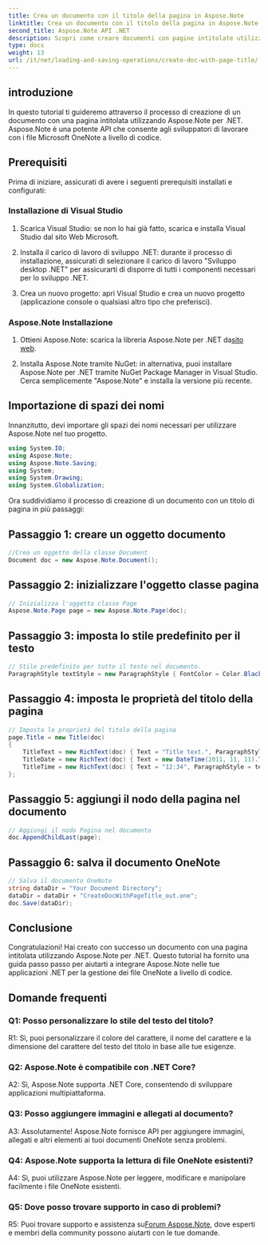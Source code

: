 ```yaml
---
title: Crea un documento con il titolo della pagina in Aspose.Note
linktitle: Crea un documento con il titolo della pagina in Aspose.Note
second_title: Aspose.Note API .NET
description: Scopri come creare documenti con pagine intitolate utilizzando Aspose.Note per .NET. Segui la nostra guida passo passo per un'integrazione perfetta.
type: docs
weight: 13
url: /it/net/loading-and-saving-operations/create-doc-with-page-title/
---
```

## introduzione

In questo tutorial ti guideremo attraverso il processo di creazione di un documento con una pagina intitolata utilizzando Aspose.Note per .NET. Aspose.Note è una potente API che consente agli sviluppatori di lavorare con i file Microsoft OneNote a livello di codice.

## Prerequisiti

Prima di iniziare, assicurati di avere i seguenti prerequisiti installati e configurati:

### Installazione di Visual Studio

1. Scarica Visual Studio: se non lo hai già fatto, scarica e installa Visual Studio dal sito Web Microsoft.

2. Installa il carico di lavoro di sviluppo .NET: durante il processo di installazione, assicurati di selezionare il carico di lavoro "Sviluppo desktop .NET" per assicurarti di disporre di tutti i componenti necessari per lo sviluppo .NET.

3. Crea un nuovo progetto: apri Visual Studio e crea un nuovo progetto (applicazione console o qualsiasi altro tipo che preferisci).

### Aspose.Note Installazione

1.  Ottieni Aspose.Note: scarica la libreria Aspose.Note per .NET da[sito web](https://releases.aspose.com/note/net/).

2. Installa Aspose.Note tramite NuGet: in alternativa, puoi installare Aspose.Note per .NET tramite NuGet Package Manager in Visual Studio. Cerca semplicemente "Aspose.Note" e installa la versione più recente.

## Importazione di spazi dei nomi

Innanzitutto, devi importare gli spazi dei nomi necessari per utilizzare Aspose.Note nel tuo progetto.

```csharp
using System.IO;
using Aspose.Note;
using Aspose.Note.Saving;
using System;
using System.Drawing;
using System.Globalization;
```

Ora suddividiamo il processo di creazione di un documento con un titolo di pagina in più passaggi:

## Passaggio 1: creare un oggetto documento

```csharp
//Crea un oggetto della classe Document
Document doc = new Aspose.Note.Document();
```

## Passaggio 2: inizializzare l'oggetto classe pagina

```csharp
// Inizializza l'oggetto classe Page
Aspose.Note.Page page = new Aspose.Note.Page(doc);
```

## Passaggio 3: imposta lo stile predefinito per il testo

```csharp
// Stile predefinito per tutto il testo nel documento.
ParagraphStyle textStyle = new ParagraphStyle { FontColor = Color.Black, FontName = "Arial", FontSize = 10 };
```

## Passaggio 4: imposta le proprietà del titolo della pagina

```csharp
// Imposta le proprietà del titolo della pagina
page.Title = new Title(doc)
{
    TitleText = new RichText(doc) { Text = "Title text.", ParagraphStyle = textStyle },
    TitleDate = new RichText(doc) { Text = new DateTime(2011, 11, 11).ToString("D", CultureInfo.InvariantCulture), ParagraphStyle = textStyle },
    TitleTime = new RichText(doc) { Text = "12:34", ParagraphStyle = textStyle }
};
```

## Passaggio 5: aggiungi il nodo della pagina nel documento

```csharp
// Aggiungi il nodo Pagina nel documento
doc.AppendChildLast(page);
```

## Passaggio 6: salva il documento OneNote

```csharp
// Salva il documento OneNote
string dataDir = "Your Document Directory";
dataDir = dataDir + "CreateDocWithPageTitle_out.one";
doc.Save(dataDir);
```

## Conclusione

Congratulazioni! Hai creato con successo un documento con una pagina intitolata utilizzando Aspose.Note per .NET. Questo tutorial ha fornito una guida passo passo per aiutarti a integrare Aspose.Note nelle tue applicazioni .NET per la gestione dei file OneNote a livello di codice.

## Domande frequenti

### Q1: Posso personalizzare lo stile del testo del titolo?

R1: Sì, puoi personalizzare il colore del carattere, il nome del carattere e la dimensione del carattere del testo del titolo in base alle tue esigenze.

### Q2: Aspose.Note è compatibile con .NET Core?

A2: Sì, Aspose.Note supporta .NET Core, consentendo di sviluppare applicazioni multipiattaforma.

### Q3: Posso aggiungere immagini e allegati al documento?

A3: Assolutamente! Aspose.Note fornisce API per aggiungere immagini, allegati e altri elementi ai tuoi documenti OneNote senza problemi.

### Q4: Aspose.Note supporta la lettura di file OneNote esistenti?

A4: Sì, puoi utilizzare Aspose.Note per leggere, modificare e manipolare facilmente i file OneNote esistenti.

### Q5: Dove posso trovare supporto in caso di problemi?

 R5: Puoi trovare supporto e assistenza su[Forum Aspose.Note](https://forum.aspose.com/c/note/28), dove esperti e membri della community possono aiutarti con le tue domande.